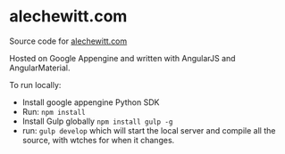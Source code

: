 # alechewitt.com
Source code for [alechewitt.com](http://alechewitt.com)

Hosted on Google Appengine and written with AngularJS and AngularMaterial.

To run locally:
- Install google appengine Python SDK
- Run: `npm install`
- Install Gulp globally `npm install gulp -g`
- run: `gulp develop` which will start the local server and compile all the source, with wtches for when it changes.